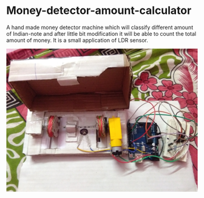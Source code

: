 # Money-detector-amount-calculator
A hand made money detector machine which will classify different amount of Indian-note and after little bit modification it will be able to count the total amount of money. It is a small application of LDR sensor.

<p align="center">
<img src="Images/note_detector_2.jpg" hight=500 rotate=clockwise>
</p>
